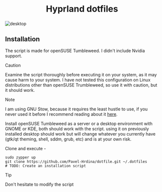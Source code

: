 [//]: ###### (Documentation for me, when I need to install my system again. Pavel Hrdina)

<div align="center">
    <h1>Hyprland dotfiles</h1>
    <h3></h3>
</div>

![desktop](https://images2.imgbox.com/f0/6c/Wbog0c5Z_o.png)

## Installation

The script is made for openSUSE Tumbleweed. I didn't include Nvidia support.

> [!CAUTION]
> Examine the script thoroughly before executing it on your system, as it may cause harm to your system.
> I have not tested this configuration on Linux distributions other than openSUSE Trumbleweed, so use it
> with caution, but it should work. 

> [!NOTE]
> I am using GNU Stow, because it requires the least hustle to use, if you never used it before I recommend reading about it [here](https://www.gnu.org/software/stow/).

Install openSUSE Tumbleweed as a server or a desktop environment with GNOME or KDE, both should work with the script. using it on previously 
installed desktop should work but will change whatever you currently have (gtk/qt theming, shell, sddm, grub, etc) and is at your own risk.

Clone and execute -

```shell
sudo zypper up
git clone https://github.com/Pavel-Hrdina/dotfile.git ~/.dotfiles
# TODO: Create an installation script
```

> [!TIP]
> Don't hesitate to modify the script


